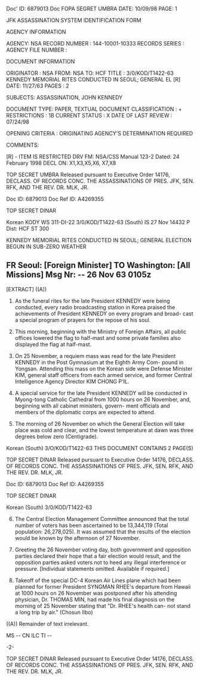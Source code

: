 Doc' ID: 6879013
Doc FOPA SEGRET UMBRA
DATE: 10/09/98
PAGE: 1

JFK ASSASSINATION SYSTEM
IDENTIFICATION FORM

AGENCY INFORMATION

AGENCY: NSA
RECORD NUMBER : 144-10001-10333
RECORDS SERIES :
AGENCY FILE NUMBER :

DOCUMENT INFORMATION

ORIGINATOR : NSA
FROM: NSA
TO: HCF
TITLE :
3/0/KOD/T1422-63 KENNEDY MEMORIAL RITES CONDUCTED IN SEOUL; GENERAL EL [R]
DATE: 11/27/63
PAGES : 2

SUBJECTS:
ASSASSINATION, JOHN KENNEDY

DOCUMENT TYPE: PAPER, TEXTUAL DOCUMENT
CLASSIFICATION : +
RESTRICTIONS : 1B
CURRENT STATUS : X
DATE OF LAST REVIEW : 07/24/98

OPENING CRITERIA :
ORIGINATING AGENCY'S DETERMINATION REQUIRED

COMMENTS:

[R] - ITEM IS RESTRICTED
DRV FM: NSA/CSS Manual 123-2
Dated: 24 February 1998
DECL ON: X1,X3,X5,X6, X7,X8

TOP SECRET UMBRA
Released pursuant to Executive Order 14176, DECLASS. OF RECORDS CONC. THE ASSASSINATIONS OF PRES. JFK, SEN.
RFK, AND THE REV. DR. MLK, JR.

Doc ID: 6879013
Doc Ref ID: A4269355

TOP SECRET DINAR

Korean
KODY
WS 311-DI-22
3/0/KOD/T1422-63
(South)
IS 27 Nov 14432 Ρ
Dist: HCF
ST 300

KENNEDY MEMORIAL RITES CONDUCTED IN SEOUL; GENERAL ELECTION
BEGUN IN SUB-ZERO WEATHER

FR Seoul: [Foreign Minister]
TO Washington: [All Missions]
Msg Nr: --
26 Nov 63 0105z
--

[EXTRACT] ((A))

1. As the funeral rites for the late President KENNEDY were
being conducted, every radio broadcasting station in Korea praised
the achievements of President KENNEDY on every program and broad-
cast a special program of prayers for the repose of his soul.

2. This morning, beginning with the Ministry of Foreign
Affairs, all public offices lowered the flag to half-mast and
some private families also displayed the flag at half-mast.

3. On 25 November, a requiem mass was read for the late
President KENNEDY in the Post Gymnasium at the Eighth Army Com-
pound in Yongsan. Attending this mass on the Korean side were
Defense Minister KIM, general staff officers from each armed
service, and former Central Intelligence Agency Director KIM
CHONG P'IL.

4. A special service for the late President KENNEDY will
be conducted in Myong-tong Catholic Cathedral from 1000 hours
on 26 November, and, beginning with all cabinet ministers, govern-
ment officials and members of the diplomatic corps are expected
to attend.

5. The morning of 26 November on which the General Election
will take place was cold and clear, and the lowest temperature
at dawn was three degrees below zero (Centigrade).

Korean (South)
3/O/KOD/T1422-63
THIS DOCUMENT CONTAINS 2 PAGE(S)

TOP SECRET DINAR
Released pursuant to Executive Order 14176, DECLASS. OF RECORDS CONC. THE ASSASSINATIONS OF PRES. JFK, SEN.
RFK, AND THE REV. DR. MLK, JR.

Doc ID: 6879013
Doc Ref ID: A4269355

TOP SECRET DINAR

Korean (South)
3/0/KOD/T1422-63

6. The Central Election Management Committee announced that
the total number of voters has been ascertained to be 13,344,119
(Total population: 26,278,025). It was assumed that the results
of the election would be known by the afternoon of 27 November.

7. Greeting the 26 November voting day, both government and
opposition parties declared their hope that a fair election would
result, and the opposition parties asked voters not to heed any
illegal interference or pressure. [Individual statements omitted.
Available if required.]

8. Takeoff of the special DC-4 Korean Air Lines plane which
had been planned for former President SYNGMAN RHEE's departure
from Hawaii at 1000 hours on 26 November was postponed after his
attending physician, Dr. THOMAS MIN, had made his final diagnosis
on the morning of 25 November stating that "Dr. RHEE's health can-
not stand a long trip by air." (Chosun Ilbo)

((A)) Remainder of text irrelevant.

MS -- CN ILC TI --

-2-

TOP SECRET DINAR
Released pursuant to Executive Order 14176, DECLASS. OF RECORDS CONC. THE ASSASSINATIONS OF PRES. JFK, SEN.
RFK, AND THE REV. DR. MLK, JR.
